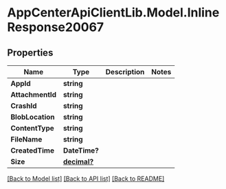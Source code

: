 # AppCenterApiClientLib.Model.InlineResponse20067
## Properties

Name | Type | Description | Notes
------------ | ------------- | ------------- | -------------
**AppId** | **string** |  | 
**AttachmentId** | **string** |  | 
**CrashId** | **string** |  | 
**BlobLocation** | **string** |  | 
**ContentType** | **string** |  | 
**FileName** | **string** |  | 
**CreatedTime** | **DateTime?** |  | 
**Size** | [**decimal?**](BigDecimal.md) |  | 

[[Back to Model list]](../README.md#documentation-for-models) [[Back to API list]](../README.md#documentation-for-api-endpoints) [[Back to README]](../README.md)

